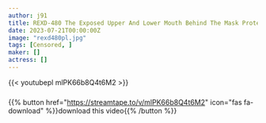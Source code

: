 ```yaml
---
author: j91
title: REXD-480 The Exposed Upper And Lower Mouth Behind The Mask Protect Me With That Kind Of Thing!
date: 2023-07-21T00:00:00Z
image: "rexd480pl.jpg"
tags: [Censored, ]
maker: []
actress: []
---
```



{{< youtubepl mlPK66b8Q4t6M2 >}}
###

{{% button href="https://streamtape.to/v/mlPK66b8Q4t6M2" icon="fas fa-download" %}}download this video{{% /button %}}
